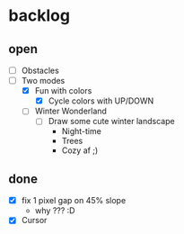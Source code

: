 # backlog

## open

* [ ] Obstacles
* [ ] Two modes
  * [x] Fun with colors
    * [x] Cycle colors with UP/DOWN
  * [ ] Winter Wonderland
    * [ ] Draw some cute winter landscape
      * Night-time
      * Trees
      * Cozy af ;)

## done

* [x] fix 1 pixel gap on 45% slope
  * why ??? :D
* [x] Cursor